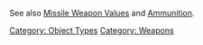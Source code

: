 See also [Missile Weapon Values](Missile_Weapon_Values "wikilink") and
[Ammunition](:Category:_Ammunition "wikilink").

[Category: Object Types](Category:_Object_Types "wikilink") [Category:
Weapons](Category:_Weapons "wikilink")
